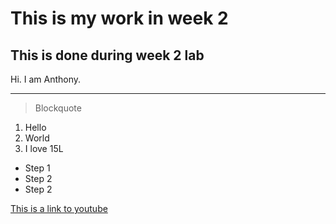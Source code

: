 # This is my work in week 2
## This is done during week 2 lab

Hi. I am Anthony.

---

> Blockquote
1. Hello
2. World
3. I love 15L

* Step 1
* Step 2
* Step 2

[This is a link to youtube](https://www.youtube.com/)